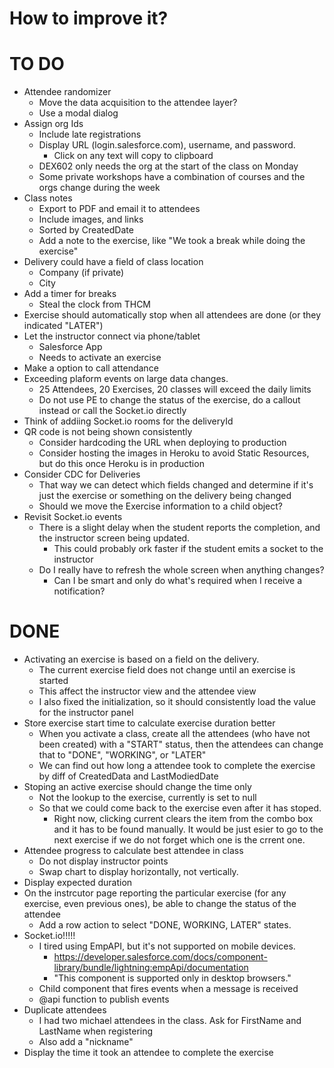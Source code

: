 # How to improve it?

# TO DO

-   Attendee randomizer
    -   Move the data acquisition to the attendee layer?
    -   Use a modal dialog
-   Assign org Ids
    -   Include late registrations
    -   Display URL (login.salesforce.com), username, and password.
        -   Click on any text will copy to clipboard
    -   DEX602 only needs the org at the start of the class on Monday
    -   Some private workshops have a combination of courses and the orgs change during the week
-   Class notes
    -   Export to PDF and email it to attendees
    -   Include images, and links
    -   Sorted by CreatedDate
    -   Add a note to the exercise, like "We took a break while doing the exercise"
-   Delivery could have a field of class location
    -   Company (if private)
    -   City
-   Add a timer for breaks
    -   Steal the clock from THCM
-   Exercise should automatically stop when all attendees are done (or they indicated "LATER")
-   Let the instructor connect via phone/tablet
    -   Salesforce App
    -   Needs to activate an exercise
-   Make a option to call attendance
-   Exceeding plaform events on large data changes.
    -   25 Attendees, 20 Exercises, 20 classes will exceed the daily limits
    -   Do not use PE to change the status of the exercise, do a callout instead or call the Socket.io directly
-   Think of addiing Socket.io rooms for the deliveryId
-   QR code is not being shown consistently
    -   Consider hardcoding the URL when deploying to production
    -   Consider hosting the images in Heroku to avoid Static Resources, but do this once Heroku is in production
-   Consider CDC for Deliveries
    -   That way we can detect which fields changed and determine if it's just the exercise or something on the delivery being changed
    -   Should we move the Exercise information to a child object?
-   Revisit Socket.io events
    -   There is a slight delay when the student reports the completion, and the instructor screen being updated.
        -   This could probably ork faster if the student emits a socket to the instructor
    -   Do I really have to refresh the whole screen when anything changes?
        -   Can I be smart and only do what's required when I receive a notification?

# DONE

-   Activating an exercise is based on a field on the delivery.
    -   The current exercise field does not change until an exercise is started
    -   This affect the instructor view and the attendee view
    -   I also fixed the initialization, so it should consistently load the value for the instructor panel
-   Store exercise start time to calculate exercise duration better
    -   When you activate a class, create all the attendees (who have not been created) with a "START" status, then the attendees can change that to "DONE", "WORKING", or "LATER"
    -   We can find out how long a attendee took to complete the exercise by diff of CreatedData and LastModiedDate
-   Stoping an active exercise should change the time only
    -   Not the lookup to the exercise, currently is set to null
    -   So that we could come back to the exercise even after it has stoped.
        -   Right now, clicking current clears the item from the combo box and it has to be found manually. It would be just esier to go to the next exercise if we do not forget which one is the crrent one.
-   Attendee progress to calculate best attendee in class
    -   Do not display instructor points
    -   Swap chart to display horizontally, not vertically.
-   Display expected duration
-   On the instrcutor page reporting the particular exercise (for any exercise, even previous ones), be able to change the status of the attendee
    -   Add a row action to select "DONE, WORKING, LATER" states.
-   Socket.io!!!!!
    -   I tired using EmpAPI, but it's not supported on mobile devices.
        -   https://developer.salesforce.com/docs/component-library/bundle/lightning:empApi/documentation
        -   "This component is supported only in desktop browsers."
    -   Child component that fires events when a message is received
    -   @api function to publish events
-   Duplicate attendees
    -   I had two michael attendees in the class. Ask for FirstName and LastName when registering
    -   Also add a "nickname"
-   Display the time it took an attendee to complete the exercise
